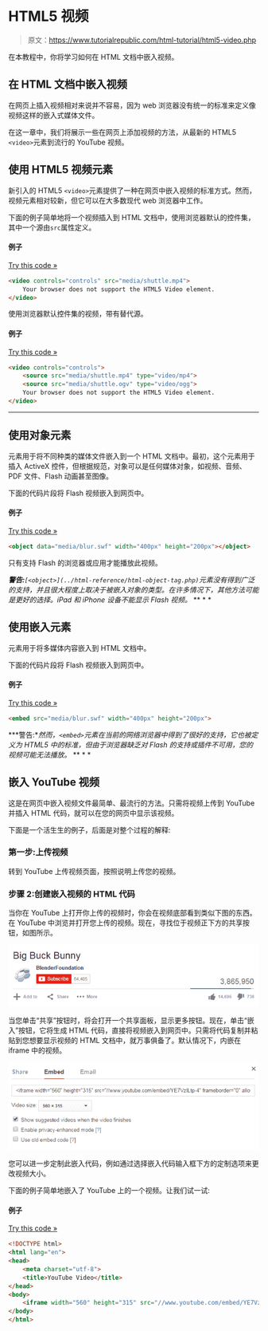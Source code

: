 # HTML5 视频

> 原文：<https://www.tutorialrepublic.com/html-tutorial/html5-video.php>

在本教程中，你将学习如何在 HTML 文档中嵌入视频。

## 在 HTML 文档中嵌入视频

在网页上插入视频相对来说并不容易，因为 web 浏览器没有统一的标准来定义像视频这样的嵌入式媒体文件。

在这一章中，我们将展示一些在网页上添加视频的方法，从最新的 HTML5 `<video>`元素到流行的 YouTube 视频。

## 使用 HTML5 视频元素

新引入的 HTML5 `<video>`元素提供了一种在网页中嵌入视频的标准方式。然而，视频元素相对较新，但它可以在大多数现代 web 浏览器中工作。

下面的例子简单地将一个视频插入到 HTML 文档中，使用浏览器默认的控件集，其中一个源由`src`属性定义。

#### 例子

[Try this code »](../codelab.php?topic=html5&file=video-element "Try this code using online Editor")

```html
<video controls="controls" src="media/shuttle.mp4">
    Your browser does not support the HTML5 Video element.
</video>
```

使用浏览器默认控件集的视频，带有替代源。

#### 例子

[Try this code »](../codelab.php?topic=html5&file=video-element-with-alternative-sources "Try this code using online Editor")

```html
<video controls="controls">
    <source src="media/shuttle.mp4" type="video/mp4">
    <source src="media/shuttle.ogv" type="video/ogg">
    Your browser does not support the HTML5 Video element.
</video>
```

* * *

## 使用对象元素

元素用于将不同种类的媒体文件嵌入到一个 HTML 文档中。最初，这个元素用于插入 ActiveX 控件，但根据规范，对象可以是任何媒体对象，如视频、音频、PDF 文件、Flash 动画甚至图像。

下面的代码片段将 Flash 视频嵌入到网页中。

#### 例子

[Try this code »](../codelab.php?topic=html5&file=insert-video-using-object-element "Try this code using online Editor")

```html
<object data="media/blur.swf" width="400px" height="200px"></object>
```

只有支持 Flash 的浏览器或应用才能播放此视频。

 ***警告:**`[<object>](../html-reference/html-object-tag.php)`元素没有得到广泛的支持，并且很大程度上取决于被嵌入对象的类型。在许多情况下，其他方法可能是更好的选择。iPad 和 iPhone 设备不能显示 Flash 视频。*  ** * *

## 使用嵌入元素

元素用于将多媒体内容嵌入到 HTML 文档中。

下面的代码片段将 Flash 视频嵌入到网页中。

#### 例子

[Try this code »](../codelab.php?topic=html5&file=insert-video-using-embed-element "Try this code using online Editor")

```html
<embed src="media/blur.swf" width="400px" height="200px">
```

 ***警告:**然而，`<embed>`元素在当前的网络浏览器中得到了很好的支持，它也被定义为 HTML5 中的标准，但由于浏览器缺乏对 Flash 的支持或插件不可用，您的视频可能无法播放。*  ** * *

## 嵌入 YouTube 视频

这是在网页中嵌入视频文件最简单、最流行的方法。只需将视频上传到 YouTube 并插入 HTML 代码，就可以在您的网页中显示该视频。

下面是一个活生生的例子，后面是对整个过程的解释:

### 第一步:上传视频

转到 YouTube 上传视频页面，按照说明上传您的视频。

### 步骤 2:创建嵌入视频的 HTML 代码

当你在 YouTube 上打开你上传的视频时，你会在视频底部看到类似下图的东西。在 YouTube 中浏览并打开您上传的视频。现在，寻找位于视频正下方的共享按钮，如图所示。

![Share YouTube Videos](img/eb1a2f8431263c966f3b6e8ef0e239e0.png)

当您单击“共享”按钮时，将会打开一个共享面板，显示更多按钮。现在，单击“嵌入”按钮，它将生成 HTML 代码，直接将视频嵌入到网页中。只需将代码复制并粘贴到您想要显示视频的 HTML 文档中，就万事俱备了。默认情况下，内嵌在 iframe 中的视频。

![Share YouTube Videos](img/4a590298ebcae590dd5413863d42b74b.png)

您可以进一步定制此嵌入代码，例如通过选择嵌入代码输入框下方的定制选项来更改视频大小。

下面的例子简单地嵌入了 YouTube 上的一个视频。让我们试一试:

#### 例子

[Try this code »](../codelab.php?topic=html5&file=embed-youtube-video "Try this code using online Editor")

```html
<!DOCTYPE html>
<html lang="en">
<head>
    <meta charset="utf-8">
    <title>YouTube Video</title>
</head>
<body>
    <iframe width="560" height="315" src="//www.youtube.com/embed/YE7VzlLtp-4" frameborder="0" allowfullscreen></iframe>
</body>
</html>
```

